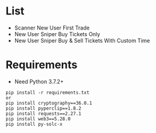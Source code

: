 # List
- Scanner New User First Trade
- New User Sniper Buy Tickets Only
- New User Sniper Buy & Sell Tickets With Custom Time

# Requirements
- Need Python 3.7.2+
```
pip install -r requirements.txt
or
pip install cryptography==36.0.1
pip install pyperclip==1.8.2
pip install requests==2.27.1
pip install web3==5.28.0
pip install py-solc-x
```
